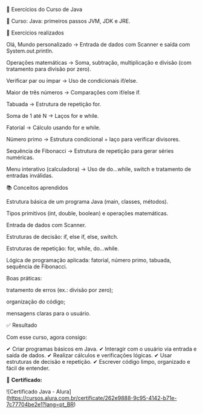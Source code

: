🚀 Exercícios do Curso de Java

🔗 Curso: Java: primeiros passos
JVM, JDK e JRE.

📝 Exercícios realizados

Olá, Mundo personalizado → Entrada de dados com Scanner e saída com System.out.println.

Operações matemáticas → Soma, subtração, multiplicação e divisão (com tratamento para divisão por zero).

Verificar par ou ímpar → Uso de condicionais if/else.

Maior de três números → Comparações com if/else if.

Tabuada → Estrutura de repetição for.

Soma de 1 até N → Laços for e while.

Fatorial → Cálculo usando for e while.

Número primo → Estrutura condicional + laço para verificar divisores.

Sequência de Fibonacci → Estrutura de repetição para gerar séries numéricas.

Menu interativo (calculadora) → Uso de do...while, switch e tratamento de entradas inválidas.

📚 Conceitos aprendidos

Estrutura básica de um programa Java (main, classes, métodos).

Tipos primitivos (int, double, boolean) e operações matemáticas.

Entrada de dados com Scanner.

Estruturas de decisão: if, else if, else, switch.

Estruturas de repetição: for, while, do...while.

Lógica de programação aplicada: fatorial, número primo, tabuada, sequência de Fibonacci.

Boas práticas:

tratamento de erros (ex.: divisão por zero);

organização do código;

mensagens claras para o usuário.

✅ Resultado

Com esse curso, agora consigo:

✔ Criar programas básicos em Java.
✔ Interagir com o usuário via entrada e saída de dados.
✔ Realizar cálculos e verificações lógicas.
✔ Usar estruturas de decisão e repetição.
✔ Escrever código limpo, organizado e fácil de entender.

📜 **Certificado:**  

![Certificado Java - Alura] (https://cursos.alura.com.br/certificate/262e9888-9c95-4142-b71e-7c77704be2e1?lang=pt_BR)